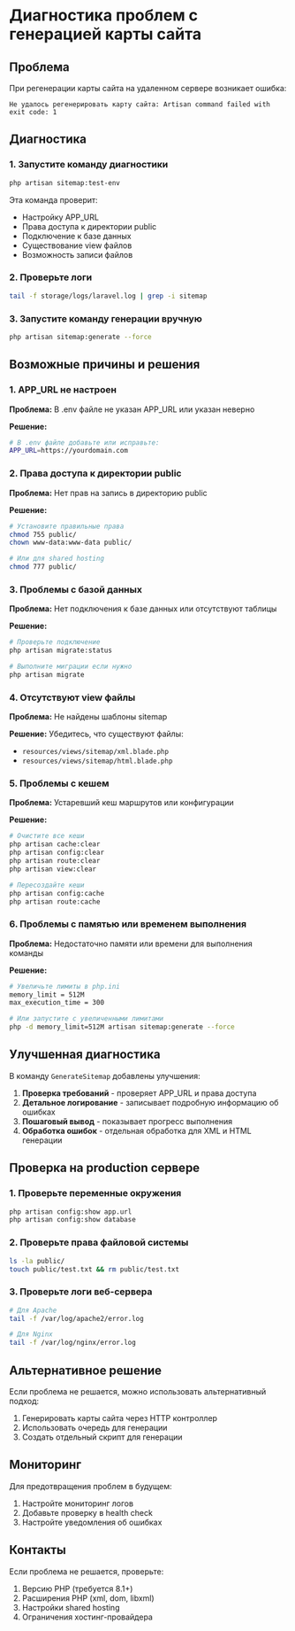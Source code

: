 # Диагностика проблем с генерацией карты сайта

## Проблема
При регенерации карты сайта на удаленном сервере возникает ошибка:
```
Не удалось регенерировать карту сайта: Artisan command failed with exit code: 1
```

## Диагностика

### 1. Запустите команду диагностики
```bash
php artisan sitemap:test-env
```

Эта команда проверит:
- Настройку APP_URL
- Права доступа к директории public
- Подключение к базе данных
- Существование view файлов
- Возможность записи файлов

### 2. Проверьте логи
```bash
tail -f storage/logs/laravel.log | grep -i sitemap
```

### 3. Запустите команду генерации вручную
```bash
php artisan sitemap:generate --force
```

## Возможные причины и решения

### 1. APP_URL не настроен
**Проблема:** В .env файле не указан APP_URL или указан неверно

**Решение:**
```bash
# В .env файле добавьте или исправьте:
APP_URL=https://yourdomain.com
```

### 2. Права доступа к директории public
**Проблема:** Нет прав на запись в директорию public

**Решение:**
```bash
# Установите правильные права
chmod 755 public/
chown www-data:www-data public/

# Или для shared hosting
chmod 777 public/
```

### 3. Проблемы с базой данных
**Проблема:** Нет подключения к базе данных или отсутствуют таблицы

**Решение:**
```bash
# Проверьте подключение
php artisan migrate:status

# Выполните миграции если нужно
php artisan migrate
```

### 4. Отсутствуют view файлы
**Проблема:** Не найдены шаблоны sitemap

**Решение:**
Убедитесь, что существуют файлы:
- `resources/views/sitemap/xml.blade.php`
- `resources/views/sitemap/html.blade.php`

### 5. Проблемы с кешем
**Проблема:** Устаревший кеш маршрутов или конфигурации

**Решение:**
```bash
# Очистите все кеши
php artisan cache:clear
php artisan config:clear
php artisan route:clear
php artisan view:clear

# Пересоздайте кеши
php artisan config:cache
php artisan route:cache
```

### 6. Проблемы с памятью или временем выполнения
**Проблема:** Недостаточно памяти или времени для выполнения команды

**Решение:**
```bash
# Увеличьте лимиты в php.ini
memory_limit = 512M
max_execution_time = 300

# Или запустите с увеличенными лимитами
php -d memory_limit=512M artisan sitemap:generate --force
```

## Улучшенная диагностика

В команду `GenerateSitemap` добавлены улучшения:

1. **Проверка требований** - проверяет APP_URL и права доступа
2. **Детальное логирование** - записывает подробную информацию об ошибках
3. **Пошаговый вывод** - показывает прогресс выполнения
4. **Обработка ошибок** - отдельная обработка для XML и HTML генерации

## Проверка на production сервере

### 1. Проверьте переменные окружения
```bash
php artisan config:show app.url
php artisan config:show database
```

### 2. Проверьте права файловой системы
```bash
ls -la public/
touch public/test.txt && rm public/test.txt
```

### 3. Проверьте логи веб-сервера
```bash
# Для Apache
tail -f /var/log/apache2/error.log

# Для Nginx
tail -f /var/log/nginx/error.log
```

## Альтернативное решение

Если проблема не решается, можно использовать альтернативный подход:

1. Генерировать карты сайта через HTTP контроллер
2. Использовать очередь для генерации
3. Создать отдельный скрипт для генерации

## Мониторинг

Для предотвращения проблем в будущем:

1. Настройте мониторинг логов
2. Добавьте проверку в health check
3. Настройте уведомления об ошибках

## Контакты

Если проблема не решается, проверьте:
1. Версию PHP (требуется 8.1+)
2. Расширения PHP (xml, dom, libxml)
3. Настройки shared hosting
4. Ограничения хостинг-провайдера